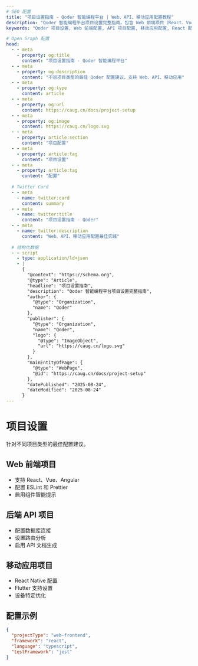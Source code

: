 ```yaml
---
# SEO 配置
title: "项目设置指南 - Qoder 智能编程平台 | Web、API、移动应用配置教程"
description: "Qoder 智能编程平台项目设置完整指南。包含 Web 前端项目（React、Vue、Angular）、后端 API 项目、移动应用项目（React Native、Flutter）的最佳配置建议和示例。"
keywords: "Qoder 项目设置, Web 前端配置, API 项目配置, 移动应用配置, React 配置, Vue 配置, Angular 配置, React Native, Flutter, 项目类型"

# Open Graph 配置
head:
  - - meta
    - property: og:title
      content: "项目设置指南 - Qoder 智能编程平台"
  - - meta
    - property: og:description
      content: "不同项目类型的最佳 Qoder 配置建议，支持 Web、API、移动应用"
  - - meta
    - property: og:type
      content: article
  - - meta
    - property: og:url
      content: https://caug.cn/docs/project-setup
  - - meta
    - property: og:image
      content: https://caug.cn/logo.svg
  - - meta
    - property: article:section
      content: "项目配置"
  - - meta
    - property: article:tag
      content: "项目设置"
  - - meta
    - property: article:tag
      content: "配置"
  
  # Twitter Card
  - - meta
    - name: twitter:card
      content: summary
  - - meta
    - name: twitter:title
      content: "项目设置指南 - Qoder"
  - - meta
    - name: twitter:description
      content: "Web、API、移动应用配置最佳实践"
  
  # 结构化数据
  - - script
    - type: application/ld+json
    - |
      {
        "@context": "https://schema.org",
        "@type": "Article",
        "headline": "项目设置指南",
        "description": "Qoder 智能编程平台项目设置完整指南",
        "author": {
          "@type": "Organization",
          "name": "Qoder"
        },
        "publisher": {
          "@type": "Organization",
          "name": "Qoder",
          "logo": {
            "@type": "ImageObject",
            "url": "https://caug.cn/logo.svg"
          }
        },
        "mainEntityOfPage": {
          "@type": "WebPage",
          "@id": "https://caug.cn/docs/project-setup"
        },
        "datePublished": "2025-08-24",
        "dateModified": "2025-08-24"
      }
---
```


# 项目设置

针对不同项目类型的最佳配置建议。

## Web 前端项目
- 支持 React、Vue、Angular
- 配置 ESLint 和 Prettier
- 启用组件智能提示

## 后端 API 项目
- 配置数据库连接
- 设置路由分析
- 启用 API 文档生成

## 移动应用项目
- React Native 配置
- Flutter 支持设置
- 设备特定优化

## 配置示例
```json
{
  "projectType": "web-frontend",
  "framework": "react",
  "language": "typescript",
  "testFramework": "jest"
}
```